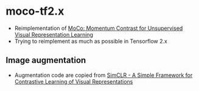 # moco-tf2.x
* Reimplementation of [MoCo: Momentum Contrast for Unsupervised Visual Representation Learning][1]
* Trying to reimplement as much as possible in Tensorflow 2.x


## Image augmentation
* Augmentation code are copied from [SimCLR - A Simple Framework for Contrastive Learning of Visual Representations][2]

[1]: https://github.com/facebookresearch/moco
[2]: https://github.com/google-research/simclr
